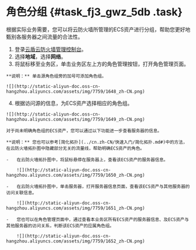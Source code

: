 # 角色分组 {#task_fj3_gwz_5db .task}

根据实际业务需要，您可以将云防火墙所管理的ECS资产进行分组，帮助您更好地甄别各服务器之间流量的合法性。

1.   登录[云盾云防火墙管理控制台](https://yundun.console.aliyun.com/?p=cfw#/cfw/)。 
2.   选择**地域**，选择**网络**。 
3.   将鼠标移至业务区，单击业务区左上方的角色管理按钮，打开角色管理页面。 

    **说明：** 单击源角色组旁的加号可添加角色组。

    ![](http://static-aliyun-doc.oss-cn-hangzhou.aliyuncs.com/assets/img/7759/1648_zh-CN.png)

4.   根据访问源的信息，为ECS资产选择相应的角色组。 

    ![](http://static-aliyun-doc.oss-cn-hangzhou.aliyuncs.com/assets/img/7759/1649_zh-CN.png)

    对于尚未明确角色组的ECS资产，您可以通过以下功能进一步查看服务器的信息。

    **说明：** 您也可以参考[简化拓扑](../cn.zh-CN/快速入门/简化拓扑.md#)中的方法，在云防火墙拓扑图中隐藏部分无关的流量线，帮助明确ECS资产的角色。

    -   在云防火墙拓扑图中，将鼠标悬停在服务器上，查看该ECS资产的服务器信息。

        ![](http://static-aliyun-doc.oss-cn-hangzhou.aliyuncs.com/assets/img/7759/1650_zh-CN.png)

    -   在云防火墙拓扑图中，单击服务器，打开服务器信息页面，查看该ECS资产与其他服务器的访问关联信息。

        ![](http://static-aliyun-doc.oss-cn-hangzhou.aliyuncs.com/assets/img/7759/1651_zh-CN.png)

    -   您也可以在角色管理页面中，通过查看本业务区所有ECS资产的服务器信息、及ECS资产与其他服务器的访问关系，判断该ECS资产的应属角色组。

        ![](http://static-aliyun-doc.oss-cn-hangzhou.aliyuncs.com/assets/img/7759/1652_zh-CN.png)


